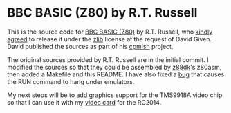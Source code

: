 # BBC BASIC (Z80) by R.T. Russell

This is the source code for [BBC BASIC (Z80)](http://www.bbcbasic.co.uk/bbcbasic/z80basic.html) by R.T. Russell, who [kindly agreed](http://cowlark.com/2019-06-14-bbcbasic-opensource/index.html) to release it under the [zlib](COPYING) license at the request of David Given.  David published the sources as part of his [cpmish](https://github.com/davidgiven/cpmish) project.

The original sources provided by R.T. Russell are in the initial commit.  I modified the sources so that they could be assembled by [z88dk](https://github.com/z88dk/z88dk)'s z80asm, then added a Makefile and this README. I have also fixed a [bug](https://github.com/davidgiven/cpmish/issues/20) that causes the RUN command to hang under emulators.

My next steps will be to add graphics support for the TMS9918A video chip so that I can use it with my [video card](https://github.com/jblang/TMS9918A/) for the RC2014.
